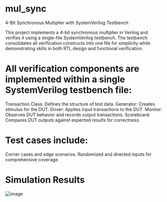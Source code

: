 # mul_sync
4-Bit Synchronous Multiplier with SystemVerilog Testbench

This project implements a 4-bit synchronous multiplier in Verilog and verifies it using a single-file SystemVerilog testbench. The testbench consolidates all verification constructs into one file for simplicity while demonstrating skills in both RTL design and functional verification.

# All verification components are implemented within a single SystemVerilog testbench file:
Transaction Class: Defines the structure of test data.
Generator: Creates stimulus for the DUT.
Driver: Applies input transactions to the DUT.
Monitor: Observes DUT behavior and records output transactions.
Scoreboard: Compares DUT outputs against expected results for correctness.

# Test cases include:
Corner cases and edge scenarios.
Randomized and directed inputs for comprehensive coverage.

# Simulation Results 

![image](https://github.com/user-attachments/assets/73ceb125-ccbe-4e4a-a403-9606e1ad1ad7)
